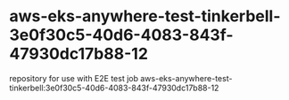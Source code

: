 # aws-eks-anywhere-test-tinkerbell-3e0f30c5-40d6-4083-843f-47930dc17b88-12
repository for use with E2E test job aws-eks-anywhere-test-tinkerbell:3e0f30c5-40d6-4083-843f-47930dc17b88-12
